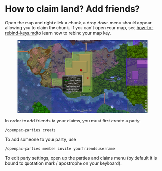 # How to claim land? Add friends?

Open the map and right click a chunk, a drop down menu should appear allowing you to claim the chunk. If you can't open your map, see  [how-to-rebind-keys.md](how-to-rebind-keys.md "mention")to learn how to rebind your map key.

<figure><img src="../.gitbook/assets/image.png" alt=""><figcaption></figcaption></figure>

In order to add friends to your claims, you must first create a party.

```
/openpac-parties create
```

To add someone to your party, use

```
/openpac-parties member invite yourfriendsusername
```

To edit party settings, open up the parties and claims menu (by default it is bound to quotation mark / apostrophe on your keyboard).
